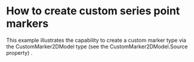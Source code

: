 # How to create custom series point markers


<p>This example illustrates the capability to create a custom marker type via the CustomMarker2DModel type (see the CustomMarker2DModel.Source property).</p>

<br/>


